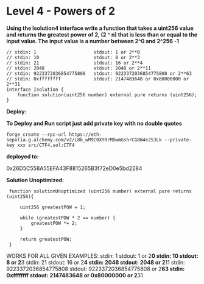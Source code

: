 # Level 4 - Powers of 2

**Using the Isolution4 interface write a function that takes a uint256 value and returns the greatest power of 2, (2 ^ n) that is less than or equal to the input value. The input value is a number between 2^0 and 2^256 -1**

```
// stdin: 1                     stdout: 1 or 2**0
// stdin: 10                    stdout: 8 or 2**3
// stdin: 21                    stdout: 16 or 2**4
// stdin: 2048                  stdout: 2048 or 2**11
// stdin: 9223372036854775808   stdout: 9223372036854775808 or 2**63
// stdin: 0xffffffff            stdout: 2147483648 or 0x80000000 or 2**31
interface Isolution {
    function solution(uint256 number) external pure returns (uint256);
}
```

**Deploy:**

**To Deploy and Run script just add private key with no double quotes**

    forge create --rpc-url https://eth-sepolia.g.alchemy.com/v2/L8b_wM9C0XY0rMDwmGshrCG8W4e2SJLk --private-key xxx src/CTF4.sol:CTF4

**deployed to:**

0x26D5C558A55EFA43F8815265B3f72eD0e5bd2284

**Solution Unoptimized:**

     function solutionUnoptimized (uint256 number) external pure returns (uint256){

         uint256 greatestPOW = 1;

         while (greatestPOW * 2 <= number) {
             greatestPOW *= 2;
         }

         return greatestPOW;
     }

WORKS FOR ALL GIVEN EXAMPLES:
stdin: 1 stdout: 1 or 2**0
stdin: 10 stdout: 8 or 2**3
stdin: 21 stdout: 16 or 2**4
stdin: 2048 stdout: 2048 or 2**11
stdin: 9223372036854775808 stdout: 9223372036854775808 or 2**63
stdin: 0xffffffff stdout: 2147483648 or 0x80000000 or 2**31
